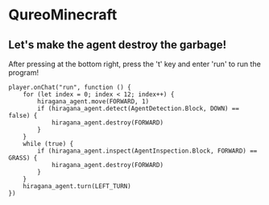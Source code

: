 # QureoMinecraft

## Let's make the agent destroy the garbage!

After pressing [](https://raw.githubusercontent.com/camp-minecraft/TechkidsCampTutorial/master/images/playbutton.png) at the bottom right, press the 't' key and enter 'run' to run the program!

```ghost
player.onChat("run", function () {
    for (let index = 0; index < 12; index++) {
        hiragana_agent.move(FORWARD, 1)
        if (hiragana_agent.detect(AgentDetection.Block, DOWN) == false) {
            hiragana_agent.destroy(FORWARD)
        }
    }
    while (true) {
        if (hiragana_agent.inspect(AgentInspection.Block, FORWARD) == GRASS) {
            hiragana_agent.destroy(FORWARD)
        }
    }
    hiragana_agent.turn(LEFT_TURN)
})

```